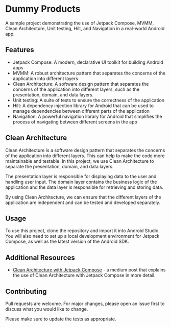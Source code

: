 # Dummy Products

A sample project demonstrating the use of Jetpack Compose, MVMM, Clean Architecture, Unit testing, Hilt, and Navigation in a real-world Android app.

## Features
- Jetpack Compose: A modern, declarative UI toolkit for building Android apps
- MVMM: A robust architecture pattern that separates the concerns of the application into different layers
- Clean Architecture: A software design pattern that separates the concerns of the application into different layers, such as the presentation, domain, and data layers.
- Unit testing: A suite of tests to ensure the correctness of the application
- Hilt: A dependency injection library for Android that can be used to manage dependencies between different parts of the application
- Navigation: A powerful navigation library for Android that simplifies the process of navigating between different screens in the app

## Clean Architecture
Clean Architecture is a software design pattern that separates the concerns of the application into different layers. This can help to make the code more maintainable and testable. In this project, we use Clean Architecture to separate the presentation, domain, and data layers.

The presentation layer is responsible for displaying data to the user and handling user input. The domain layer contains the business logic of the application and the data layer is responsible for retrieving and storing data.

By using Clean Architecture, we can ensure that the different layers of the application are independent and can be tested and developed separately.

## Usage

To use this project, clone the repository and import it into Android Studio. You will also need to set up a local development environment for Jetpack Compose, as well as the latest version of the Android SDK.

## Additional Resources

- [Clean Architecture with Jetpack Compose](https://medium.com/@macxtor410/clean-architecture-with-jetpack-compose-19e4fc6d4ff1) - a medium post that explains the use of Clean Architecture with Jetpack Compose in more detail.

## Contributing

Pull requests are welcome. For major changes, please open an issue first to discuss what you would like to change.

Please make sure to update the tests as appropriate.


